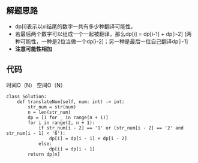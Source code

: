 ## 解题思路
 
+ dp[i]表示以xi结尾的数字一共有多少种翻译可能性。
+ 若最后两个数字可以组成一个一起被翻译，那么dp[i] = dp[i-1] + dp[i-2] (两种可能性，一种是2位当做一个dp[i-2]；另一种是最后一位自己翻译dp[i-1]
+ **注意可能性相加**


## 代码

时间O（N）
空间O（N）

```
class Solution:
    def translateNum(self, num: int) -> int:
        str_num = str(num)
        n = len(str_num)
        dp = [1 for _ in range(n + 1)]
        for i in range(2, n + 1):
            if str_num[i - 2] == '1' or (str_num[i - 2] == '2' and str_num[i - 1] < '6'):
                dp[i] = dp[i - 1] + dp[i - 2]
            else:
                dp[i] = dp[i - 1]
        return dp[n]
```






